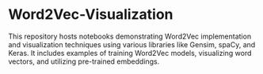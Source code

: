 # Word2Vec-Visualization
This repository hosts notebooks demonstrating Word2Vec implementation and visualization techniques using various libraries like Gensim, spaCy, and Keras. It includes examples of training Word2Vec models, visualizing word vectors, and utilizing pre-trained embeddings.

